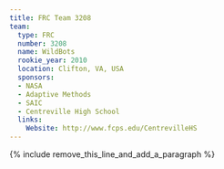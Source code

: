 ```yaml
---
title: FRC Team 3208
team:
  type: FRC
  number: 3208
  name: WildBots
  rookie_year: 2010
  location: Clifton, VA, USA
  sponsors:
  - NASA
  - Adaptive Methods
  - SAIC
  - Centreville High School
  links:
    Website: http://www.fcps.edu/CentrevilleHS
---
```


{% include remove_this_line_and_add_a_paragraph %}